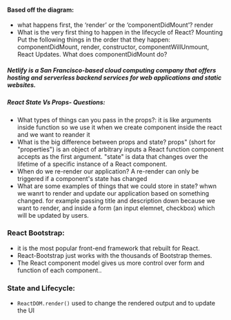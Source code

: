 #### Based off the diagram:
 - what happens first, the ‘render’ or the ‘componentDidMount’?
 render
- What is the very first thing to happen in the lifecycle of React?
Mounting
Put the following things in the order that they happen: 
componentDidMount, render, constructor, componentWillUnmount, React Updates.
What does componentDidMount do?

##### **Netlify** is a San Francisco-based cloud computing company that offers hosting and serverless backend services for web applications and static websites.

##### React State Vs Props- Questions: 
- What types of things can you pass in the props?: it is like arguments inside function so we use it when we create component inside the react and we want to reander it 
- What is the big difference between props and state?
props" (short for "properties") is an object of arbitrary inputs a React function component accepts as the first argument. "state" is data that changes over the lifetime of a specific instance of a React component.
- When do we re-render our application?
A re-render can only be triggered if a component's state has changed
- What are some examples of things that we could store in state?
whwn we wanrt to render and update our application based on something changed. for example passing title and description down because we want to render, and inside a form (an input elemnet, checkbox) which will be updated by users. 

### React Bootstrap:
- it is the most popular front-end framework that rebuilt for React.
- React-Bootstrap just works with the thousands of Bootstrap themes.
- The React component model gives us more control over form and function of each component..

### State and Lifecycle:
- `ReactDOM.render()` used to change the rendered output and to update the UI
